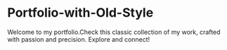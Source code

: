 # Portfolio-with-Old-Style
Welcome to my portfolio.Check this classic collection of my work, crafted with passion and precision. Explore and connect!
